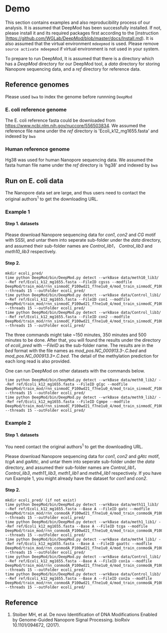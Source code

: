 # Demo
This section contains examples and also reproducibility process of our analysis. It is assumed that DeepMod has been successfully installed. If not, please install it and its required packages first according to the [instruction ]https://github.com/WGLab/DeepMod/blob/master/docs/Install.md). It is also assumed that the virtual environment `mdeepmod` is used. Please remove `source activate mdeepmod` if virtual environment is not used in your system. 

To prepare to run DeepMod, It is assumed that there is a directory which has a *DeepMod* directory for our DeepMod tool, a *data* directory for storing Nanopore sequencing data, and a *ref* directory for reference data.

## Reference genomes
Please used `bwa` to index the genome before runnning `DeepMod`
### E. coli reference genome
The E. coli reference fasta could be downloaded from https://www.ncbi.nlm.nih.gov/nuccore/556503834. We assumed the reference file name under the *ref* directory is 'Ecoli_k12_mg1655.fasta' and indexed by `bwa`

### Human reference genome
Hg38 was used for human Nanopore sequencing data. We assumed the fasta human file name under the *ref* directory is 'hg38' and indexed by `bwa` 

## Run on E. coli data
The Nanopore data set are large, and thus users need to contact the original authors<sup>1</sup> to get the downloading URL. 
### Example 1
#### Step 1. datasets
Please download Nanopore sequencing data for *con1*, *con2* and *CG* motif with SSSl, and untar them into seperate sub-folder under the *data* directory, and assumed their sub-folder names are *Control_lib1*， *Control_lib3* and *meth10_lib3* respectively.

#### Step 2.
```
mkdir ecoli_pred/
time python DeepMod/bin/DeepMod.py detect --wrkBase data/meth10_lib3/ --Ref ref/Ecoli_k12_mg1655.fasta --FileID cgsss --modfile DeepMod/train_mod/rnn_sinmodC_P100wd21_f7ne1u0_4/mod_train_sinmodC_P100wd21_f3ne1u0 --threads 15 --outFolder ecoli_pred/
time python DeepMod/bin/DeepMod.py detect --wrkBase data/Control_lib1/ --Ref ref/Ecoli_k12_mg1655.fasta --FileID con1 --modfile DeepMod/train_mod/rnn_sinmodC_P100wd21_f7ne1u0_4/mod_train_sinmodC_P100wd21_f3ne1u0 --threads 15 --outFolder ecoli_pred/
time python DeepMod/bin/DeepMod.py detect --wrkBase data/Control_lib3/ --Ref ref/Ecoli_k12_mg1655.fasta --FileID con2 --modfile DeepMod/train_mod/rnn_sinmodC_P100wd21_f7ne1u0_4/mod_train_sinmodC_P100wd21_f3ne1u0 --threads 15 --outFolder ecoli_pred/
```
The three commands might take ~150 minutes, 350 minutes and 500 minutes to be done. After that, you will found the results under the directory of *ecoli_pred* with *--FileID* as the sub-folder name. The results are in the *bed* format with the file names as *mod_pos.NC_000913.3-.C.bed* and *mod_pos.NC_000913.3+.C.bed*. The detail of the methylation prediction for each long read is also provided. 

One can run DeepMod on other datasets with the commands below.
```
time python DeepMod/bin/DeepMod.py detect --wrkBase data/meth8_lib2/ --Ref ref/Ecoli_k12_mg1655.fasta --FileID gCgc --modfile DeepMod/train_mod/rnn_sinmodC_P100wd21_f7ne1u0_4/mod_train_sinmodC_P100wd21_f3ne1u0 --threads 15 --outFolder ecoli_pred/
time python DeepMod/bin/DeepMod.py detect --wrkBase data/meth9_lib2/ --Ref ref/Ecoli_k12_mg1655.fasta --FileID Cgmpe --modfile DeepMod/train_mod/rnn_sinmodC_P100wd21_f7ne1u0_4/mod_train_sinmodC_P100wd21_f3ne1u0 --threads 15 --outFolder ecoli_pred/
```

### Example 2
#### Step 1. datasets
You need contact the original authors<sup>1</sup> to get the downloading URL.

Please download Nanopore sequencing data for *con1*, *con2* and *gAtc* motif, *tcgA* and *gaAttc*, and untar them into seperate sub-folder under the *data* directory, and assumed their sub-folder names are *Control_lib1*， *Control_lib3*, *meth11_lib3*, *meth1_lib1* and *meth4_lib1* respectively. If you have run Example 1, you might already have the dataset for *con1* and *con2*.

#### Step 2.
```
mkdir ecoli_pred/ (if not exist)
time python DeepMod/bin/DeepMod.py detect --wrkBase data/meth11_lib3/ --Ref ref/Ecoli_k12_mg1655.fasta --Base A --FileID gatc --modfile DeepMod/train_mod/rnn_conmodA_P100wd21_f7ne1u0_4/mod_train_conmodA_P100wd21_f3ne1u0 --threads 15 --outFolder ecoli_pred/
time python DeepMod/bin/DeepMod.py detect --wrkBase data/meth1_lib1/ --Ref ref/Ecoli_k12_mg1655.fasta --Base A --FileID tcga --modfile DeepMod/train_mod/rnn_conmodA_P100wd21_f7ne1u0_4/mod_train_conmodA_P100wd21_f3ne1u0 --threads 15 --outFolder ecoli_pred/
time python DeepMod/bin/DeepMod.py detect --wrkBase data/meth4_lib1/ --Ref ref/Ecoli_k12_mg1655.fasta --Base A --FileID gaattc --modfile DeepMod/train_mod/rnn_conmodA_P100wd21_f7ne1u0_4/mod_train_conmodA_P100wd21_f3ne1u0 --threads 15 --outFolder ecoli_pred/
time python DeepMod/bin/DeepMod.py detect --wrkBase data/Control_lib1/ --Ref ref/Ecoli_k12_mg1655.fasta --Base A --FileID con1a --modfile DeepMod/train_mod/rnn_conmodA_P100wd21_f7ne1u0_4/mod_train_conmodA_P100wd21_f3ne1u0 --threads 15 --outFolder ecoli_pred/
time python DeepMod/bin/DeepMod.py detect --wrkBase data/Control_lib3/ --Ref ref/Ecoli_k12_mg1655.fasta --Base A --FileID con2a --modfile DeepMod/train_mod/rnn_conmodA_P100wd21_f7ne1u0_4/mod_train_conmodA_P100wd21_f3ne1u0 --threads 15 --outFolder ecoli_pred/
```


## Reference
1. Stoiber MH, et al. De novo Identification of DNA Modifications Enabled by Genome-Guided Nanopore Signal Processing. bioRxiv 10.1101/094672,  (2017).
